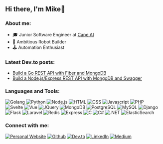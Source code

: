 ## Hi there, I'm Mike👋

### About me:

- 🎓 Junior Software Engineer at [Cape AI](https://cape-ai.com/)
- 🤖 Ambitious Robot Builder
- 🕹️ Automation Enthusiast


### Latest Dev.to posts:
<!-- BLOG-POST-LIST:START -->
- [Build a Go REST API with Fiber and MongoDB](https://dev.to/mikefmeyer/build-a-go-rest-api-with-fiber-and-mongodb-44og)
- [Build a Node.js/Express REST API with MongoDB and Swagger](https://dev.to/mikefmeyer/build-a-node-js-express-rest-api-with-mongodb-and-swagger-3de9)
<!-- BLOG-POST-LIST:END -->


### Languages and Tools:

<p>
<img alt="Golang" src="https://img.shields.io/badge/Go-00ADD8?style=for-the-badge&logo=go&logoColor=white" />
<img alt="Python" src="https://img.shields.io/badge/Python-3776AB?style=for-the-badge&logo=python&logoColor=white" />
<img alt="Node.js" src="https://img.shields.io/badge/Node.js-43853D?style=for-the-badge&logo=node-dot-js&logoColor=white" />
<img alt="HTML" src="https://img.shields.io/badge/HTML5-E34F26?style=for-the-badge&logo=html5&logoColor=white" />
<img alt="CSS" src="https://img.shields.io/badge/CSS3-1572B6?style=for-the-badge&logo=css3&logoColor=white" />
<img alt="Javascript" src="https://img.shields.io/badge/JavaScript-F7DF1E?style=for-the-badge&logo=javascript&logoColor=black" />
<img alt="PHP" src="https://img.shields.io/badge/PHP-777BB4?style=for-the-badge&logo=php&logoColor=white" />
<img alt="Svelte" src="https://img.shields.io/badge/Svelte-4A4A55?style=for-the-badge&logo=svelte&logoColor=FF3E00" />
<img alt="Vue" src="https://img.shields.io/badge/Vue.js-35495E?style=for-the-badge&logo=vue-dot-js&logoColor=4FC08D" />
<img alt="JQuery" src="https://img.shields.io/badge/jQuery-0769AD?style=for-the-badge&logo=jquery&logoColor=white" />
<img alt="MongoDB" src="https://img.shields.io/badge/MongoDB-4EA94B?style=for-the-badge&logo=mongodb&logoColor=white" />
<img alt="PostgreSQL" src="https://img.shields.io/badge/PostgreSQL-316192?style=for-the-badge&logo=postgresql&logoColor=white" />
<img alt="MySQL" src="https://img.shields.io/badge/MySQL-00000F?style=for-the-badge&logo=mysql&logoColor=white" />
<img alt="Django" src="https://img.shields.io/badge/Django-092E20?style=for-the-badge&logo=django&logoColor=white" />
<img alt="Flask" src="https://img.shields.io/badge/Flask-000000?style=for-the-badge&logo=flask&logoColor=white" />
<img alt="Laravel" src="https://img.shields.io/badge/Laravel-FF2D20?style=for-the-badge&logo=laravel&logoColor=white" />
<img alt="Redis" src="https://img.shields.io/badge/Redis-a51f17?style=for-the-badge&logo=redis&logoColor=white" />
<img alt="Express" src="https://img.shields.io/badge/Express.js-404D59?style=for-the-badge" />
<img alt="C" src="https://img.shields.io/badge/C-00599C?style=for-the-badge&logo=c&logoColor=white" />
<img alt="C#" src="https://img.shields.io/badge/C%23-239120?style=for-the-badge&logo=c-sharp&logoColor=white" />
<img alt=".NET" src="https://img.shields.io/badge/.NET-5C2D91?style=for-the-badge&logo=dot-net&logoColor=white" />
<img alt="ElasticSearch" src="https://img.shields.io/badge/elasticsearch-0077cc?&style=for-the-badge&logo=elasticsearch&logoColor=white" />
</p>


### Connect with me:

[<img alt="Personal Website" src="https://img.shields.io/badge/Website-5a67d8?style=for-the-badge" />](https://mikefmeyer.github.io/)
[<img alt="Github" src="https://img.shields.io/badge/GitHub-%2312100E.svg?&style=for-the-badge&logo=Github&logoColor=white" />](https://github.com/MikeFMeyer)
[<img alt="Dev.to" src="https://img.shields.io/badge/dev.to-0A0A0A?style=for-the-badge&logo=dev-dot-to&logoColor=white" />](https://dev.to/mikefmeyer)
[<img alt="LinkedIn" src="https://img.shields.io/badge/LinkedIn-0077B5?style=for-the-badge&logo=linkedin&logoColor=white" />](https://www.linkedin.com/in/mikefmeyer/)
[<img alt="Medium" src="https://img.shields.io/badge/Medium-12100E?style=for-the-badge&logo=medium&logoColor=white" />](https://medium.com/@mikefmeyer)
